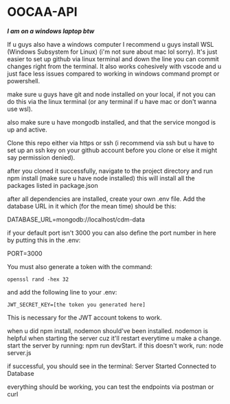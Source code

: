 # OOCAA-API

***I am on a windows laptop btw***

If u guys also have a windows computer I recommend u guys install WSL (Windows Subsystem for Linux) (i'm not sure about mac lol sorry). It's just easier to set up github via linux terminal and down the line you can commit changes right from the terminal. It also works cohesively with vscode and u just face less issues compared to working in windows command prompt or powershell.

make sure u guys have git and node installed on your local, if not you can do this via the linux terminal (or any terminal if u have mac or don't wanna use wsl). 

also make sure u have mongodb installed, and that the service mongod is up and active.

Clone this repo either via https or ssh (i recommend via ssh but u have to set up an ssh key on your github account before you clone or else it might say permission denied).

after you cloned it successfully, navigate to the project directory and run npm install (make sure u have node installed) this will install all the packages listed in package.json

after all dependencies are installed, create your own .env file. Add the database URL in it which (for the mean time) should be this:

DATABASE_URL=mongodb://localhost/cdm-data

if your default port isn't 3000 you can also define the port number in here by putting this in the .env:

PORT=3000

You must also generate a token with the command:
```
openssl rand -hex 32
```
and add the following line to your .env:
```
JWT_SECRET_KEY=[the token you generated here]
```
This is necessary for the JWT account tokens to work.

when u did npm install, nodemon should've been installed. nodemon is helpful when starting the server cuz it'll restart everytime u make a change. start the server by running: npm run devStart. if this doesn't work, run: node server.js

if successful, you should see in the terminal: 
Server Started
Connected to Database

everything should be working, you can test the endpoints via postman or curl
